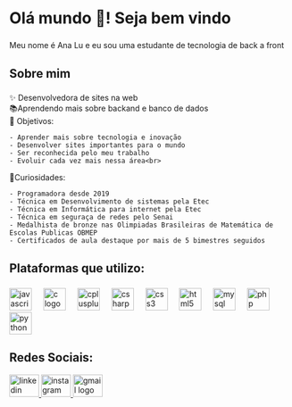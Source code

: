 <h1 align="left">Olá mundo 👋! Seja bem vindo</h1>

###

<p align="left">Meu nome é Ana Lu e eu sou uma estudante de tecnologia de back a front</p>

###

<h2 align="left">Sobre mim</h2>

###

<p align="left">✨ Desenvolvedora de sites na web<br>
📚Aprendendo mais sobre backand e banco de dados<br>
🎯 Objetivos:
  
    - Aprender mais sobre tecnologia e inovação
    - Desenvolver sites importantes para o mundo
    - Ser reconhecida pelo meu trabalho
    - Evoluir cada vez mais nessa área<br>
    
🎲Curiosidades:

    - Programadora desde 2019
    - Técnica em Desenvolvimento de sistemas pela Etec
    - Técnica em Informática para internet pela Etec
    - Técnica em seguraça de redes pelo Senai
    - Medalhista de bronze nas Olimpiadas Brasileiras de Matemática de Escolas Publicas OBMEP
    - Certificados de aula destaque por mais de 5 bimestres seguidos

###

<h2 align="left">Plataformas que utilizo:</h2>

###

<div align="left">
  <img src="https://cdn.jsdelivr.net/gh/devicons/devicon/icons/javascript/javascript-original.svg" height="40" alt="javascript logo"  />
  <img width="13" />
  <img src="https://cdn.jsdelivr.net/gh/devicons/devicon/icons/c/c-original.svg" height="40" alt="c logo"  />
  <img width="13" />
  <img src="https://cdn.jsdelivr.net/gh/devicons/devicon/icons/cplusplus/cplusplus-original.svg" height="40" alt="cplusplus logo"  />
  <img width="13" />
  <img src="https://cdn.jsdelivr.net/gh/devicons/devicon/icons/csharp/csharp-original.svg" height="40" alt="csharp logo"  />
  <img width="13" />
  <img src="https://cdn.jsdelivr.net/gh/devicons/devicon/icons/css3/css3-original.svg" height="40" alt="css3 logo"  />
  <img width="13" />
  <img src="https://cdn.jsdelivr.net/gh/devicons/devicon/icons/html5/html5-original.svg" height="40" alt="html5 logo"  />
  <img width="13" />
  <img src="https://cdn.jsdelivr.net/gh/devicons/devicon/icons/mysql/mysql-original.svg" height="40" alt="mysql logo"  />
  <img width="13" />
  <img src="https://cdn.jsdelivr.net/gh/devicons/devicon/icons/php/php-original.svg" height="40" alt="php logo"  />
  <img width="13" />
  <img src="https://cdn.jsdelivr.net/gh/devicons/devicon/icons/python/python-original.svg" height="40" alt="python logo"  />
</div>

<h2 align="left">Redes Sociais:</h2>

<div align="left">
  <a href="www.linkedin.com/in/ana-sirino-952a8b33b" target="_blank">
    <img src="https://raw.githubusercontent.com/maurodesouza/profile-readme-generator/master/src/assets/icons/social/linkedin/default.svg" width="53" height="40" alt="linkedin logo"  />
  </a>
  <a href="https://www.instagram.com/pretty._.ann3?igsh=MTVlaTU4N3pmbWpyag==" target="_blank">
    <img src="https://raw.githubusercontent.com/maurodesouza/profile-readme-generator/master/src/assets/icons/social/instagram/default.svg" width="53" height="40" alt="instagram logo"  />
  </a>
  <a href="https://mail.google.com/mail/u/1/?ogbl#inbox" target="_blank">
    <img src="https://raw.githubusercontent.com/maurodesouza/profile-readme-generator/master/src/assets/icons/social/gmail/default.svg" width="53" height="40" alt="gmail logo"  />
  </a>
</div>

###
